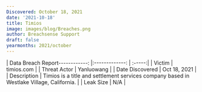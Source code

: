 ```yaml
---
Discovered: October 18, 2021
date: '2021-10-18'
title: Timios
image: images/blog/Breaches.png
author: Breachsense Support
draft: false
yearmonths: 2021/october
---
```


| Data Breach Report------------:     |:-------------:    | :-----:|
| Victim      | timios.com      | 
| Threat Actor      | Yanluowang      | 
| Date Discovered      | Oct 18, 2021      | 
| Description      | Timios is a title and settlement services company based in Westlake Village, California.      | 
| Leak Size      | N/A      | 

